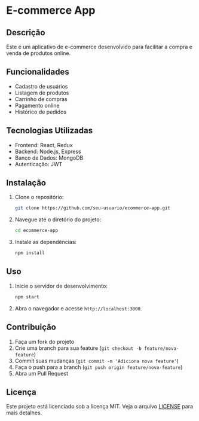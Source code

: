 # E-commerce App

## Descrição
Este é um aplicativo de e-commerce desenvolvido para facilitar a compra e venda de produtos online.

## Funcionalidades
- Cadastro de usuários
- Listagem de produtos
- Carrinho de compras
- Pagamento online
- Histórico de pedidos

## Tecnologias Utilizadas
- Frontend: React, Redux
- Backend: Node.js, Express
- Banco de Dados: MongoDB
- Autenticação: JWT

## Instalação
1. Clone o repositório:
    ```bash
    git clone https://github.com/seu-usuario/ecommerce-app.git
    ```
2. Navegue até o diretório do projeto:
    ```bash
    cd ecommerce-app
    ```
3. Instale as dependências:
    ```bash
    npm install
    ```

## Uso
1. Inicie o servidor de desenvolvimento:
    ```bash
    npm start
    ```
2. Abra o navegador e acesse `http://localhost:3000`.

## Contribuição
1. Faça um fork do projeto
2. Crie uma branch para sua feature (`git checkout -b feature/nova-feature`)
3. Commit suas mudanças (`git commit -m 'Adiciona nova feature'`)
4. Faça o push para a branch (`git push origin feature/nova-feature`)
5. Abra um Pull Request

## Licença
Este projeto está licenciado sob a licença MIT. Veja o arquivo [LICENSE](LICENSE) para mais detalhes.